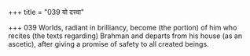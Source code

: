 +++
title = "039 यो दत्त्वा"

+++
039	Worlds, radiant in brilliancy, become (the portion) of him who recites (the texts regarding) Brahman and departs from his house (as an ascetic), after giving a promise of safety to all created beings.